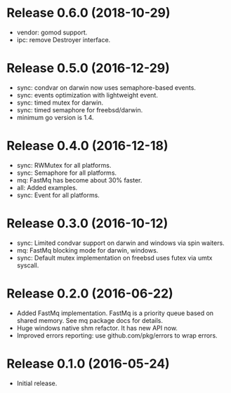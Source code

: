 # Release 0.6.0 (2018-10-29)

 - vendor: gomod support.
 - ipc: remove Destroyer interface.

# Release 0.5.0 (2016-12-29)

 - sync: condvar on darwin now uses semaphore-based events.
 - sync: events optimization with lightweight event.
 - sync: timed mutex for darwin.
 - sync: timed semaphore for freebsd/darwin.
 - minimum go version is 1.4.

# Release 0.4.0 (2016-12-18)

 - sync: RWMutex for all platforms.
 - sync: Semaphore for all platforms.
 - mq: FastMq has become about 30% faster.
 - all: Added examples.
 - sync: Event for all platforms.

# Release 0.3.0 (2016-10-12)

 - sync: Limited condvar support on darwin and windows via spin waiters.
 - mq: FastMq blocking mode for darwin, windows.
 - sync: Default mutex implementation on freebsd uses futex via umtx syscall.

# Release 0.2.0 (2016-06-22)

- Added FastMq implementation. FastMq is a priority queue based on shared memory. See mq package docs for details.
- Huge windows native shm refactor. It has new API now.
- Improved errors reporting: use github.com/pkg/errors to wrap errors.

# Release 0.1.0 (2016-05-24)

- Initial release.